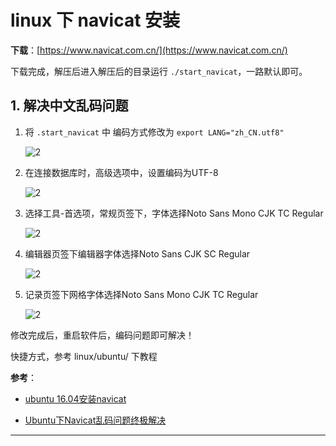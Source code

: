 # linux 下 navicat 安装

**下载**：[https://www.navicat.com.cn/](https://www.navicat.com.cn/)

下载完成，解压后进入解压后的目录运行 `./start_navicat`，一路默认即可。

## 1. 解决中文乱码问题

1. 将 `.start_navicat` 中 编码方式修改为 `export LANG="zh_CN.utf8"`

    ![2](http://ww1.sinaimg.cn/large/006alGmrgy1g6c9dzt28kj30jf0bztat.jpg)

2. 在连接数据库时，高级选项中，设置编码为UTF-8

    ![2](http://ww1.sinaimg.cn/large/006alGmrgy1g6ca55iyiej30is0kggml.jpg)

3. 选择工具-首选项，常规页签下，字体选择Noto Sans Mono CJK TC Regular

    ![2](http://ww1.sinaimg.cn/large/006alGmrgy1g6ca67cin4j312e0odmzo.jpg)

4. 编辑器页签下编辑器字体选择Noto Sans CJK SC Regular

    ![2](http://ww1.sinaimg.cn/large/006alGmrgy1g6ca6lrxqgj30qg0lqq4h.jpg)

5. 记录页签下网格字体选择Noto Sans Mono CJK TC Regular

    ![2](http://ww1.sinaimg.cn/large/006alGmrgy1g6ca710iipj30qv0juwfh.jpg)

修改完成后，重启软件后，编码问题即可解决！

快捷方式，参考 linux/ubuntu/ 下教程

**参考**：

- [ubuntu 16.04安装navicat](https://blog.csdn.net/qq_25543685/article/details/72638399)

- [Ubuntu下Navicat乱码问题终极解决](https://blog.csdn.net/yuxiao97/article/details/84886921)

---
